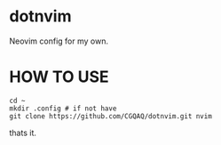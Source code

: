 # dotnvim
Neovim config for my own.

# HOW TO USE
```console
cd ~
mkdir .config # if not have
git clone https://github.com/CGQAQ/dotnvim.git nvim
```

thats it.
